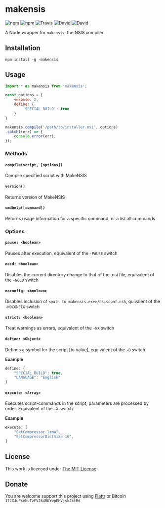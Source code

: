 # makensis

[![npm](https://img.shields.io/npm/l/makensis.svg?style=flat-square)](https://www.npmjs.org/package/makensis)
[![npm](https://img.shields.io/npm/v/makensis.svg?style=flat-square)](https://www.npmjs.org/package/makensis)
[![Travis](https://img.shields.io/travis/idleberg/node-makensis.svg?style=flat-square)](https://travis-ci.org/idleberg/node-makensis)
[![David](https://img.shields.io/david/idleberg/node-makensis.svg?style=flat-square)](https://david-dm.org/idleberg/node-makensis)
[![David](https://img.shields.io/david/dev/idleberg/node-makensis.svg?style=flat-square)](https://david-dm.org/idleberg/node-makensis?type=dev)

A Node wrapper for `makensis`, the NSIS compiler

## Installation

`npm install -g -makensis`

## Usage

```js
import * as makensis from 'makensis';

const options = {
    verbose: 2,
    define: {
        'SPECIAL_BUILD': true
    }
}

makensis.compile('/path/to/installer.nsi', options)
.catch((err) => {
    console.error(err);
});
```

### Methods

#### `compile(script, [options])`

Compile specified script with MakeNSIS

#### `version()`

Returns version of MakeNSIS

#### `cmdhelp([command])`

Returns usage information for a specific command, or a list all commands

### Options

#### `pause: <boolean>`

Pauses after execution, equivalent of the `-PAUSE` switch

#### `nocd: <boolean>`

Disables the current directory change to that of the .nsi file, equivalent of the `-NOCD` switch

#### `noconfig: <boolean>`

Disables inclusion of `<path to makensis.exe>/nsisconf.nsh`, quivalent of the `-NOCONFIG` switch

#### `strict: <boolean>`

Treat warnings as errors, equivalent of the `-WX` switch

#### `define: <Object>`

Defines a symbol for the script [to value], equivalent of the `-D` switch

**Example**

```js
define: {
    "SPECIAL_BUILD": true,
    "LANGUAGE": "English"
}
```

#### `execute: <Array>`

Executes script-commands in the script, parameters are processed by order. Equivalent of the `-X` switch

**Example**

```js
execute: [
    "SetCompressor lzma",
    "SetCompressorDictSize 16",
]
```

## License

This work is licensed under [The MIT License](https://opensource.org/licenses/MIT)

## Donate

You are welcome support this project using [Flattr](https://flattr.com/submit/auto?user_id=idleberg&url=https://github.com/idleberg/node-makensis) or Bitcoin `17CXJuPsmhuTzFV2k4RKYwpEHVjskJktRd`